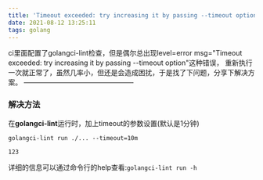 ```yaml
---
title: 'Timeout exceeded: try increasing it by passing --timeout option'
date: 2021-08-12 13:25:11
tags: golang
---
```


ci里面配置了golangci-lint检查，但是偶尔总出现level=error msg="Timeout exceeded: try increasing it by passing --timeout option"这种错误， 重新执行一次就正常了，虽然几率小，但还是会造成困扰，于是找了下问题，分享下解决方案。
————————————————

### 解决方法



在**golangci-lint**运行时，加上timeout的参数设置(默认是1分钟)

```
golangci-lint run ./... --timeout=10m

123
```

详细的信息可以通过命令行的help查看:`golangci-lint run -h`

